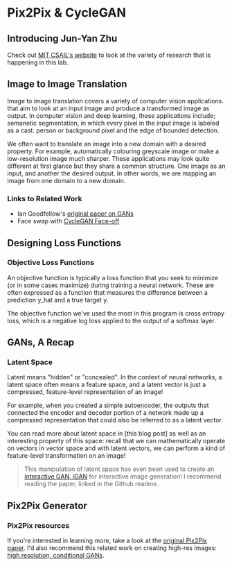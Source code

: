# Pix2Pix & CycleGAN


## Introducing Jun-Yan Zhu



Check out [MIT CSAIL's website](https://www.csail.mit.edu/) to look at the variety of research that is happening in this lab.



## Image to Image Translation


Image to image translation covers a variety of computer vision applications. that aim to look at an input image and produce a transformed image as output. In computer vision and deep learning, these applications include; semanetic segmentation, in which every pixel in the input image is labeled as a cast. person or background pixel and the edge of bounded detection. 

We often want to translate an image into a new domain with a desired property. For example, automatically colouring greyscale image or make a low-resolution image much sharper. These applications may look quite different at first glance but they share a common structure. One image as an input, and another the desired output. In other words, we are mapping an image from one domain to a new domain. 


### Links to Related Work
  * Ian Goodfellow's [original paper on GANs](http://papers.nips.cc/paper/5423-generative-adversarial-nets.pdf)
  * Face swap with [CycleGAN Face-off](https://arxiv.org/pdf/1712.03451.pdf)
  
  

## Designing Loss Functions



### Objective Loss Functions

An objective function is typically a loss function that you seek to minimize (or in some cases maximize) during training a neural network. These are often expressed as a function that measures the difference between a prediction y_hat and a true target y.
  
The objective function we've used the most in this program is cross entropy loss, which is a negative log loss applied to the output of a softmax layer. 
  
  
  
  
## GANs, A Recap



### Latent Space

Latent means "hidden" or "concealed". In the context of neural networks, a latent space often means a feature space, and a latent vector is just a compressed, feature-level representation of an image!

For example, when you created a simple autoencoder, the outputs that connected the encoder and decoder portion of a network made up a compressed representation that could also be referred to as a latent vector.

You can read more about latent space in [this blog post] as well as an interesting property of this space: recall that we can mathematically operate on vectors in vector space and with latent vectors, we can perform a kind of feature-level transformation on an image!

> This manipulation of latent space has even been used to create an [interactive GAN, iGAN](https://github.com/junyanz/iGAN/blob/master/README.md) for interactive image generation! I recommend reading the paper, linked in the Github readme.


## Pix2Pix Generator



### Pix2Pix resources

If you're interested in learning more, take a look at the [original Pix2Pix paper](https://arxiv.org/pdf/1611.07004.pdf). I'd also recommend this related work on creating high-res images: [high resolution, conditional GANs](https://tcwang0509.github.io/pix2pixHD/wjsu).














